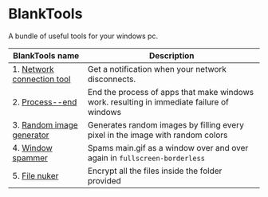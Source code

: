 # BlankTools
A bundle of useful tools for your windows pc. 

| BlankTools name | Description | 
|-|-|
| 1. [Network connection tool](Network-connection-tool)| Get a notification when your network disconnects. |
| 2. [Process--end](Process--end)| End the process of apps that make windows work. resulting in immediate failure of windows |
| 3. [Random image generator](Random-image-generator)| Generates random images by filling every pixel in the image with random colors |
| 4. [Window spammer](Window-spammer)| Spams main.gif as a window over and over again in `fullscreen-borderless` |
| 5. [File nuker](File-nuker) | Encrypt all the files inside the folder provided |

